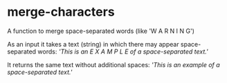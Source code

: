 # merge-characters
A function to merge space-separated words (like 'W A R N I N G')

As an input it takes a text (string) in which there may appear space-separated words:
_'This is an E X A M P L E of a space-separated text.'_

It returns the same text without additional spaces:
_'This is an example of a space-separated text.'_
